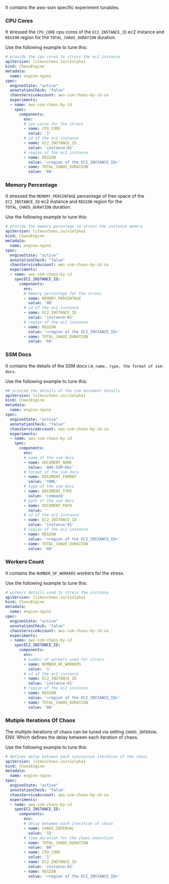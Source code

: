 It contains the aws-ssm specific experiment tunables.

### CPU Cores

It stressed the `CPU_CORE` cpu cores of the `EC2_INSTANCE_ID` ec2 instance and `REGION` region for the `TOTAL_CHAOS_DURATION` duration.

Use the following example to tune this:

[embedmd]:# (https://raw.githubusercontent.com/litmuschaos/litmus/master/mkdocs/docs/experiments/categories/aws-ssm/common/cpu-cores.yaml yaml)
```yaml
# provide the cpu cores to stress the ec2 instance
apiVersion: litmuschaos.io/v1alpha1
kind: ChaosEngine
metadata:
  name: engine-nginx
spec:
  engineState: "active"
  annotationCheck: "false"
  chaosServiceAccount: aws-ssm-chaos-by-id-sa
  experiments:
  - name: aws-ssm-chaos-by-id
    spec:
      components:
        env:
        # cpu cores for the stress
        - name: CPU_CORE
          value: '1'
        # id of the ec2 instance
        - name: EC2_INSTANCE_ID
          value: 'instance-01'
        # region of the ec2 instance
        - name: REGION
          value: '<region of the EC2_INSTANCE_ID>'
        - name: TOTAL_CHAOS_DURATION
          value: '60'
```

### Memory Percentage

It stressed the `MEMORY_PERCENTAGE` percentage of free space of the `EC2_INSTANCE_ID` ec2 instance and `REGION` region for the `TOTAL_CHAOS_DURATION` duration.

Use the following example to tune this:

[embedmd]:# (https://raw.githubusercontent.com/litmuschaos/litmus/master/mkdocs/docs/experiments/categories/aws-ssm/common/memory-percentage.yaml yaml)
```yaml
# provide the memory pecentage to stress the instance memory
apiVersion: litmuschaos.io/v1alpha1
kind: ChaosEngine
metadata:
  name: engine-nginx
spec:
  engineState: "active"
  annotationCheck: "false"
  chaosServiceAccount: aws-ssm-chaos-by-id-sa
  experiments:
  - name: aws-ssm-chaos-by-id
    specEC2_INSTANCE_ID:
      components:
        env:
        # memory percentage for the stress
        - name: MEMORY_PERCENTAGE
          value: '80'
        # id of the ec2 instance
        - name: EC2_INSTANCE_ID
          value: 'instance-01'
        # region of the ec2 instance
        - name: REGION
          value: '<region of the EC2_INSTANCE_ID>'
        - name: TOTAL_CHAOS_DURATION
          value: '60'
```

### SSM Docs

It contains the details of the SSM docs i.e, `name, type, the format of ssm-docs`.

Use the following example to tune this:

[embedmd]:# (https://raw.githubusercontent.com/litmuschaos/litmus/master/mkdocs/docs/experiments/categories/aws-ssm/common/ssm-document-details.yaml yaml)
```yaml
## provide the details of the ssm document details
apiVersion: litmuschaos.io/v1alpha1
kind: ChaosEngine
metadata:
  name: engine-nginx
spec:
  engineState: "active"
  annotationCheck: "false"
  chaosServiceAccount: aws-ssm-chaos-by-id-sa
  experiments:
  - name: aws-ssm-chaos-by-id
    spec:
      components:
        env:
        # name of the ssm docs
        - name: DOCUMENT_NAME
          value: 'AWS-SSM-Doc'
        # format of the ssm docs
        - name: DOCUMENT_FORMAT
          value: 'YAML'
        # type of the ssm docs
        - name: DOCUMENT_TYPE
          value: 'command'
        # path of the ssm docs
        - name: DOCUMENT_PATH
          value: ''
        # id of the ec2 instance
        - name: EC2_INSTANCE_ID
          value: 'instance-01'
        # region of the ec2 instance
        - name: REGION
          value: '<region of the EC2_INSTANCE_ID>'
        - name: TOTAL_CHAOS_DURATION
          value: '60'
```

### Workers Count

It contains the `NUMBER_OF_WORKERS` workers for the stress. 

Use the following example to tune this:

[embedmd]:# (https://raw.githubusercontent.com/litmuschaos/litmus/master/mkdocs/docs/experiments/categories/aws-ssm/common/workers.yaml yaml)
```yaml
# workers details used to stress the instance
apiVersion: litmuschaos.io/v1alpha1
kind: ChaosEngine
metadata:
  name: engine-nginx
spec:
  engineState: "active"
  annotationCheck: "false"
  chaosServiceAccount: aws-ssm-chaos-by-id-sa
  experiments:
  - name: aws-ssm-chaos-by-id
    specEC2_INSTANCE_ID:
      components:
        env:
        # number of workers used for stress
        - name: NUMBER_OF_WORKERS
          value: '1'
        # id of the ec2 instance
        - name: EC2_INSTANCE_ID
          value: 'instance-01'
        # region of the ec2 instance
        - name: REGION
          value: '<region of the EC2_INSTANCE_ID>'
        - name: TOTAL_CHAOS_DURATION
          value: '60'
```

### Mutiple Iterations Of Chaos

The multiple iterations of chaos can be tuned via setting `CHAOS_INTERVAL` ENV. Which defines the delay between each iteration of chaos.

Use the following example to tune this:

[embedmd]:# (https://raw.githubusercontent.com/litmuschaos/litmus/master/mkdocs/docs/experiments/categories/aws-ssm/common/chaos-interval.yaml yaml)
```yaml
# defines delay between each successive iteration of the chaos
apiVersion: litmuschaos.io/v1alpha1
kind: ChaosEngine
metadata:
  name: engine-nginx
spec:
  engineState: "active"
  annotationCheck: "false"
  chaosServiceAccount: aws-ssm-chaos-by-id-sa
  experiments:
  - name: aws-ssm-chaos-by-id
    specEC2_INSTANCE_ID:
      components:
        env:
        # delay between each iteration of chaos
        - name: CHAOS_INTERVAL
          value: '15'
        # time duration for the chaos execution
        - name: TOTAL_CHAOS_DURATION
          value: '60'
        - name: CPU_CORE
          value: '1'
        - name: EC2_INSTANCE_ID
          value: 'instance-01'
        - name: REGION
          value: '<region of the EC2_INSTANCE_ID>'
```
